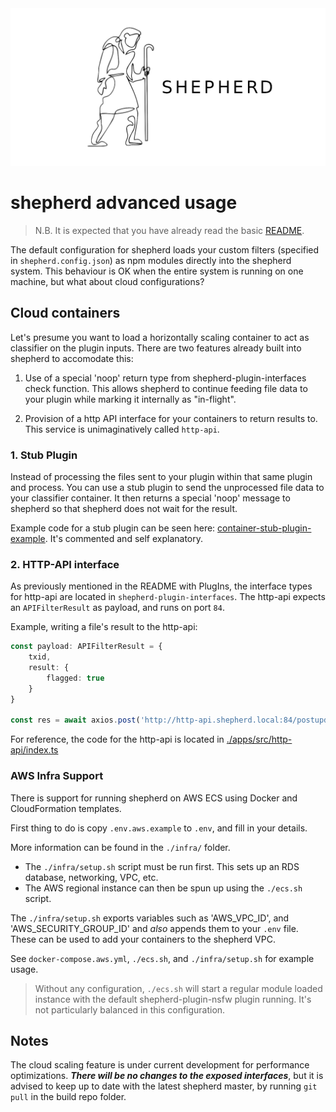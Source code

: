 <img src="./logo-github.png">

# shepherd advanced usage

> N.B. It is expected that you have already read the basic [README](./README.md).

The default configuration for shepherd loads your custom filters (specified in `shepherd.config.json`) as npm modules directly into the shepherd system. This behaviour is OK when the entire system is running on one machine, but what about cloud configurations?

## Cloud containers

Let's presume you want to load a horizontally scaling container to act as classifier on the plugin inputs. There are two features already built into shepherd to accomodate this:

1. Use of a special 'noop' return type from shepherd-plugin-interfaces check function. This allows shepherd to continue feeding file data to your plugin while marking it internally as "in-flight".

2. Provision of a http API interface for your containers to return results to. This service is unimaginatively called `http-api`.


### 1. Stub Plugin

Instead of processing the files sent to your plugin within that same plugin and process. You can use a stub plugin to send the unprocessed file data to your classifier container. It then returns a special 'noop' message to shepherd so that shepherd does not wait for the result.

Example code for a stub plugin can be seen here: [container-stub-plugin-example](https://github.com/shepherd-media-classifier/container-stub-plugin-example/blob/main/src/index.ts). It's commented and self explanatory.

### 2. HTTP-API interface

As previously mentioned in the README with PlugIns, the interface types for http-api are located in `shepherd-plugin-interfaces`. The http-api expects an `APIFilterResult` as payload, and runs on port `84`.

Example, writing a file's result to the http-api:

```ts
const payload: APIFilterResult = {
	txid,
	result: {
		flagged: true
	}
}

const res = await axios.post('http://http-api.shepherd.local:84/postupdate', payload)
```

For reference, the code for the http-api is located in [./apps/src/http-api/index.ts](./apps/src/http-api/index.ts)

### AWS Infra Support

There is support for running shepherd on AWS ECS using Docker and CloudFormation templates. 

First thing to do is copy `.env.aws.example` to `.env`, and fill in your details.

More information can be found in the `./infra/` folder. 

- The `./infra/setup.sh` script must be run first. This sets up an RDS database, networking, VPC, etc.
- The AWS regional instance can then be spun up using the `./ecs.sh` script.

The `./infra/setup.sh` exports variables such as 'AWS_VPC_ID', and 'AWS_SECURITY_GROUP_ID' and *also* appends them to your `.env` file. These can be used to add your containers to the shepherd VPC. 

See `docker-compose.aws.yml`, `./ecs.sh`, and `./infra/setup.sh` for example usage.

> Without any configuration, `./ecs.sh` will start a regular module loaded instance with the default shepherd-plugin-nsfw plugin running. It's not particularly balanced in this configuration.

## Notes

The cloud scaling feature is under current development for performance optimizations. ***There will be no changes to the exposed interfaces***, but it is advised to keep up to date with the latest shepherd master, by running `git pull` in the build repo folder.